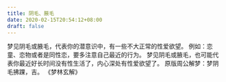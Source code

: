 ```yaml
---
title: 阴毛、腋毛
date: 2020-02-15T20:54:12+08:00
draft: false
---
```


梦见阴毛或腋毛，代表你的潜意识中，有一些不大正常的性爱欲望。
例如：恋童、恋物或者是同性恋，要多注意自己最近的行为。
梦见阴毛或腋毛，也可能代表你最近好长时间没有性生活了，内心深处有性爱欲望了。
原版周公解梦：梦阴毛拂踝，吉。
《梦林玄解》